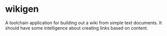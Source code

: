 # wikigen

A toolchain application for building out a wiki from simple text documents. It should have some intelligence about creating links
based on content.
